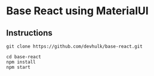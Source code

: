 # Base React using MaterialUI

## Instructions

```
git clone https://github.com/devhulk/base-react.git
```

```
cd base-react
npm install
npm start
```

